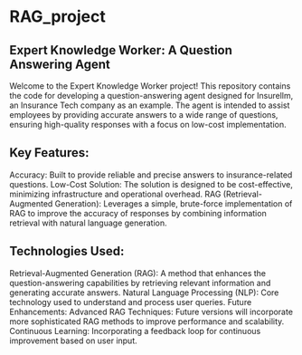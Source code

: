 # RAG_project

## Expert Knowledge Worker: A Question Answering Agent
Welcome to the Expert Knowledge Worker project! This repository contains the code for developing a question-answering agent designed for Insurellm, an Insurance Tech company as an example. The agent is intended to assist employees by providing accurate answers to a wide range of questions, ensuring high-quality responses with a focus on low-cost implementation.

## Key Features:
Accuracy: Built to provide reliable and precise answers to insurance-related questions.
Low-Cost Solution: The solution is designed to be cost-effective, minimizing infrastructure and operational overhead.
RAG (Retrieval-Augmented Generation): Leverages a simple, brute-force implementation of RAG to improve the accuracy of responses by combining information retrieval with natural language generation.


## Technologies Used:
Retrieval-Augmented Generation (RAG): A method that enhances the question-answering capabilities by retrieving relevant information and generating accurate answers.
Natural Language Processing (NLP): Core technology used to understand and process user queries.
Future Enhancements:
Advanced RAG Techniques: Future versions will incorporate more sophisticated RAG methods to improve performance and scalability.
Continuous Learning: Incorporating a feedback loop for continuous improvement based on user input.
